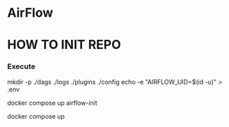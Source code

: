 # AirFlow

# HOW TO INIT REPO 

### Execute 

mkdir -p ./dags ./logs ./plugins ./config
echo -e "AIRFLOW_UID=$(id -u)" > .env

docker compose up airflow-init

docker compose up



